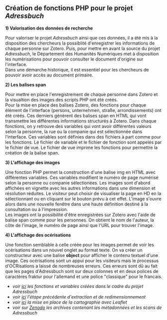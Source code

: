 **Création de fonctions PHP pour le projet _Adressbuch_**
-----------------------------------------------------------------
**1) Valorisation des données de recherche**

Pour valoriser le projet _Adressbuch_ ainsi que ces données, il a été mis à la disposition des chercheurs la possiblité d'enregistrer les informations de chaque personne sur Zotero. Puis, pour mettre en avant la source du projet _Adressbuch_, le Département des Humanités Numériques met à disposition les numérisations pour pouvoir consulter le document d'origine sur l'interface.  
Dans une démarche historique, il est essentiel pour les chercheurs de pouvoir avoir accès au document primaire. 

**2) Les balises span**

Pour mettre en place l'enregistrement de chaque personne dans Zotero et la visualtion des images des scripts PHP ont été créés.  
Pour la mise en place des balises Zotero, des fonctions pour chaque élément de l'interface (persons, unternehmen, straße, arrondissements) ont été créés. Ces derniers génèrent des balises span en HTML qui vont transmettre les différentes informations structurés à Zotero. Dans chaque fonctions, on y retrouve des variables qui vont avoir différentes valeurs selon la personne, la rue ou la companie qui est sélectionnée dans l'interface. Ces variables sont définies dans des fichiers à part comme pour les fonctions. Le fichier de variable et le fichier de fonction sont appelés par le fichier de vue. Le fichier de vue imprime les fonctions pour permettre la création de la balise span. 
  
**3) L'affichage des images**

Une fonction PHP permet la construction d'une balise img en HTML avec différentes variables. Ces variables modifient le numéro de page numérisé selon la personne ou companie sélectionées. Les images sont d'abord affichées en vignette avec les autres informations dans une dimension et résolution réduites. Le visiteur peut choisir de visualiser la page en HD en la sélectionnant ou en cliquant sur le bouton prévu à cet effet. L'image s'ouvre alors dans une nouvelle fenêtre dans une haute définition destiné à la consultation ou à l'impression.  
Les images ont la possibilité d'être enregistrées sur Zotero avec l'aide de balise span comme pour les personnes. On obtient le nom de l'auteur, la côte de l'image, le numéro de page ainsi que l'URL pour trouver l'image.

**4) L'affichage des océrisations**

Une fonction semblable à celle créée pour les images permet de voir les océrisations dans un nouvel onglet au format texte. On va créer un constructeur avec une balise **object** pour afficher le contenu textuel d'une image. Ces océrisations sont un appui pour les visiteurs mais le processus d'OCRisations a laissé de nombreuses erreurs. Ces erreurs sont dû au fait que les pages d'Adressbuch sont sur deux colonnes et en deux polices de caractères fraktur pour l'allemand et une police "classique" pour le francais.

  
* _voir [ici](https://github.com/evirevialle/Adressbuch1854/tree/master/templates/functions) les fonctions et variables créées dans le cadre du projet Adressbuch_  
* _voir [ici](Extraction_metadonnees_redimensionnement.md) l'étape précédente d'extraction et de redimensionnement_
* _voir [ici](Cartographie.md) la mise en place de la cartographie avec Leaflet_
* _voir sur [Zenodo](https://doi.org/10.5281/zenodo.5524880) les archives contenant les métadonnées et les scans de Adressbuch_

